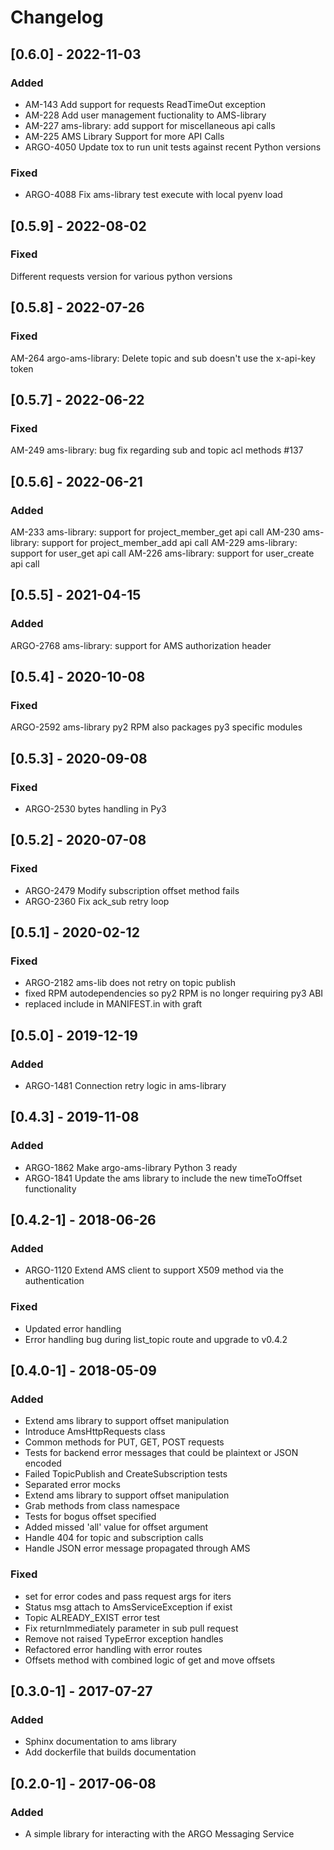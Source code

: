 # Changelog

## [0.6.0] - 2022-11-03

### Added

* AM-143 Add support for requests ReadTimeOut exception
* AM-228 Add user management fuctionality to AMS-library
* AM-227 ams-library: add support for miscellaneous api calls
* AM-225 AMS Library Support for more API Calls
* ARGO-4050 Update tox to run unit tests against recent Python versions

### Fixed

* ARGO-4088 Fix ams-library test execute with local pyenv load

## [0.5.9] - 2022-08-02

### Fixed

Different requests version for various  python versions

## [0.5.8] - 2022-07-26

### Fixed

AM-264 argo-ams-library: Delete topic and sub doesn't use the x-api-key token

## [0.5.7] - 2022-06-22

### Fixed

AM-249 ams-library: bug fix regarding sub and topic acl methods #137

## [0.5.6] - 2022-06-21

### Added

AM-233 ams-library: support for project_member_get api call
AM-230 ams-library: support for project_member_add api call
AM-229 ams-library: support for user_get api call
AM-226 ams-library: support for user_create api call

## [0.5.5] - 2021-04-15

### Added

ARGO-2768 ams-library: support for AMS authorization header

## [0.5.4] - 2020-10-08

### Fixed

ARGO-2592 ams-library py2 RPM also packages py3 specific modules

## [0.5.3] - 2020-09-08

### Fixed

* ARGO-2530 bytes handling in Py3

## [0.5.2] - 2020-07-08

### Fixed

* ARGO-2479 Modify subscription offset method fails
* ARGO-2360 Fix ack_sub retry loop

## [0.5.1] - 2020-02-12

### Fixed

* ARGO-2182 ams-lib does not retry on topic publish
* fixed RPM autodependencies so py2 RPM is no longer requiring py3 ABI
* replaced include in MANIFEST.in with graft

## [0.5.0] - 2019-12-19

### Added

* ARGO-1481 Connection retry logic in ams-library

## [0.4.3] - 2019-11-08

### Added

* ARGO-1862 Make argo-ams-library Python 3 ready
* ARGO-1841 Update the ams library to include the new timeToOffset functionality

## [0.4.2-1] - 2018-06-26

### Added

* ARGO-1120 Extend AMS client to support X509 method via the authentication

### Fixed

* Updated error handling
* Error handling bug during list_topic route and upgrade to v0.4.2

## [0.4.0-1] - 2018-05-09

### Added

* Extend ams library to support offset manipulation
* Introduce AmsHttpRequests class
* Common methods for PUT, GET, POST requests
* Tests for backend error messages that could be plaintext or JSON encoded
* Failed TopicPublish and CreateSubscription tests
* Separated error mocks
* Extend ams library to support offset manipulation
* Grab methods from class namespace
* Tests for bogus offset specified
* Added missed 'all' value for offset argument
* Handle 404 for topic and subscription calls
* Handle JSON error message propagated through AMS

### Fixed

* set for error codes and pass request args for iters
* Status msg attach to AmsServiceException if exist
* Topic ALREADY_EXIST error test
* Fix returnImmediately parameter in sub pull request
* Remove not raised TypeError exception handles
* Refactored error handling with error routes
* Offsets method with combined logic of get and move offsets

## [0.3.0-1] - 2017-07-27

### Added

* Sphinx documentation to ams library
* Add dockerfile that builds documentation

## [0.2.0-1] - 2017-06-08

### Added

* A simple library for interacting with the ARGO Messaging Service
